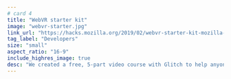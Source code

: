```yaml
---
# card 4
title: "WebVR starter kit"
image: "webvr-starter.jpg"
link_url: "https://hacks.mozilla.org/2019/02/webvr-starter-kit-mozilla-glitch/?utm_source=www.mozilla.org&utm_medium=referral&utm_campaign=homepage&utm_content=card"
tag_label: "Developers"
size: "small"
aspect_ratio: "16-9"
include_highres_image: true
desc: "We created a free, 5-part video course with Glitch to help anyone dive into creating virtual reality experiences."
---
```

